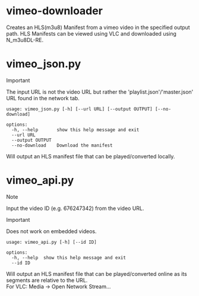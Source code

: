 # vimeo-downloader
Creates an HLS(m3u8) Manifest from a vimeo video in the specified output path. HLS Manifests can be viewed using VLC and downloaded using N_m3u8DL-RE.

# vimeo_json.py
> [!IMPORTANT]  
> The input URL is not the video URL but rather the 'playlist.json'/'master.json' URL found in the network tab.

```
usage: vimeo_json.py [-h] [--url URL] [--output OUTPUT] [--no-download]

options:
  -h, --help       show this help message and exit
  --url URL
  --output OUTPUT
  --no-download    Download the manifest
```
Will output an HLS manifest file that can be played/converted locally.

# vimeo_api.py
> [!NOTE]  
> Input the video ID (e.g. 676247342) from the video URL.

> [!IMPORTANT]  
> Does not work on embedded videos.

```
usage: vimeo_api.py [-h] [--id ID]

options:
  -h, --help  show this help message and exit
  --id ID
```
Will output an HLS manifest file that can be played/converted online as its segments are relative to the URL.\
For VLC: Media -> Open Network Stream... 
